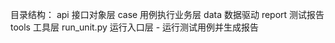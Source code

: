 
目录结构：
api               接口对象层
case              用例执行业务层
data              数据驱动
report            测试报告
tools             工具层
run_unit.py      运行入口层  - 运行测试用例并生成报告
